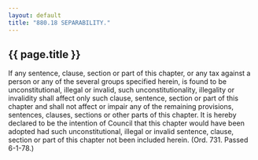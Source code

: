 ```yaml
---
layout: default 
title: "880.18 SEPARABILITY."
---
```


{{ page.title }}
----------------

If any sentence, clause, section or part of this chapter, or any tax
against a person or any of the several groups specified herein, is found
to be unconstitutional, illegal or invalid, such unconstitutionality,
illegality or invalidity shall affect only such clause, sentence,
section or part of this chapter and shall not affect or impair any of
the remaining provisions, sentences, clauses, sections or other parts of
this chapter. It is hereby declared to be the intention of Council that
this chapter would have been adopted had such unconstitutional, illegal
or invalid sentence, clause, section or part of this chapter not been
included herein. (Ord. 731. Passed 6-1-78.)
